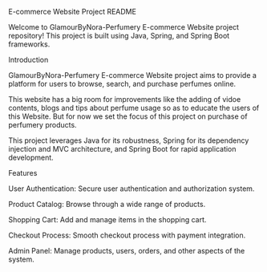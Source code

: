 E-commerce Website Project README

Welcome to GlamourByNora-Perfumery E-commerce Website project repository! 
This project is built using Java, Spring, and Spring Boot frameworks.

Introduction

GlamourByNora-Perfumery E-commerce Website project aims to provide a platform for users to browse, search, and purchase perfumes online.

This website has a big room for improvements like the adding of vidoe contents, blogs and tips about perfume usage so as to educate the users of this Website. But for now
we set the focus of this project on purchase of perfumery products.

This project leverages Java for its robustness, Spring for its dependency injection and MVC architecture, and Spring Boot for rapid application development.

Features

User Authentication: Secure user authentication and authorization system.

Product Catalog: Browse through a wide range of products.

Shopping Cart: Add and manage items in the shopping cart.

Checkout Process: Smooth checkout process with payment integration.

Admin Panel: Manage products, users, orders, and other aspects of the system.

